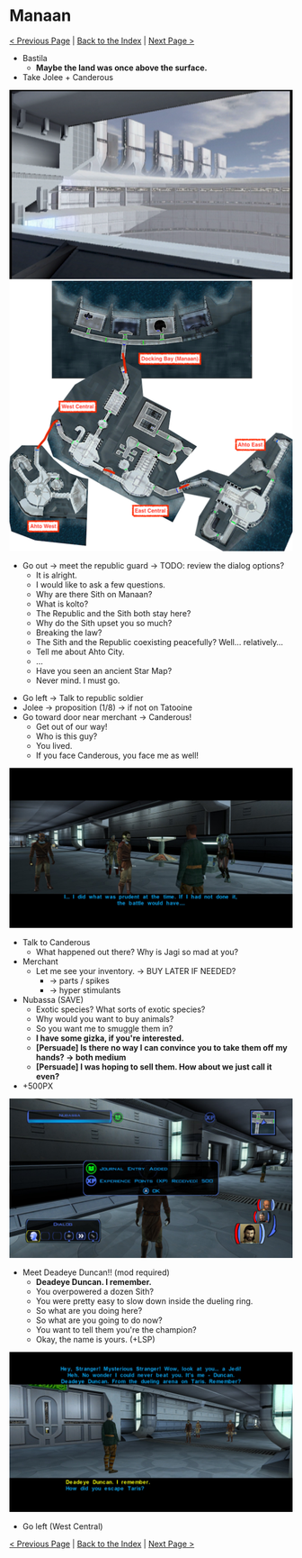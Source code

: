 
# Manaan

[< Previous Page](058_YavinStation.md)
| [Back to the Index](./000_Index.md)
| [Next Page >](./061_Manaan.md)


- Bastila
	- **Maybe the land was once above the surface.**
- Take Jolee + Canderous

![KOTOR Guide-10](../resources/images/screenshots/KOTOR%20Guide-10.png)
![KOTOR Guide-11](../resources/images/screenshots/KOTOR%20Guide-11.png)

- Go out -> meet the republic guard -> TODO: review the dialog options?
	- It is alright.
	- I would like to ask a few questions.
	- Why are there Sith on Manaan?
	- What is kolto?
	- The Republic and the Sith both stay here?
	- Why do the Sith upset you so much?
	- Breaking the law?
	- The Sith and the Republic coexisting peacefully? Well… relatively…
	- Tell me about Ahto City.
	- …
	- Have you seen an ancient Star Map?
	- Never mind. I must go.
	
[//]: # (![]&#40;../resources/images/maps/manaan/manAtho1.png&#41;)

- Go left -> Talk to republic soldier
- Jolee -> proposition (1/8) -> if not on Tatooine
- Go toward door near merchant -> Canderous!
    - Get out of our way!
    - Who is this guy?
    - You lived.
    - If you face Canderous, you face me as well!

![](../resources/images/switch/2022020316221700-B5D02A793ED06B4BA008125C7E302FC9.jpg)

- Talk to Canderous
    - What happened out there? Why is Jagi so mad at you?
- Merchant
    - Let me see your inventory. -> BUY LATER IF NEEDED?
        - -> parts / spikes
        - -> hyper stimulants
- Nubassa (SAVE)
    - Exotic species? What sorts of exotic species?
    - Why would you want to buy animals?
    - So you want me to smuggle them in?
    - **I have some gizka, if you're interested.**
    - **[Persuade] Is there no way I can convince you to take them off my hands? -> both medium**
    - **[Persuade] I was hoping to sell them. How about we just call it even?**
- +500PX

![](../resources/images/switch/2022020316285100-B5D02A793ED06B4BA008125C7E302FC9.jpg)

- Meet Deadeye Duncan!! (mod required)
    - **Deadeye Duncan. I remember.**
    - You overpowered a dozen Sith?
    - You were pretty easy to slow down inside the dueling ring.
    - So what are you doing here?
    - So what are you going to do now?
    - You want to tell them you're the champion?
    - Okay, the name is yours. (+LSP)

![](../resources/images/switch/2022020316292900-B5D02A793ED06B4BA008125C7E302FC9.jpg)

- Go left (West Central)



[< Previous Page](058_YavinStation.md)
| [Back to the Index](./000_Index.md)
| [Next Page >](./061_Manaan.md)

